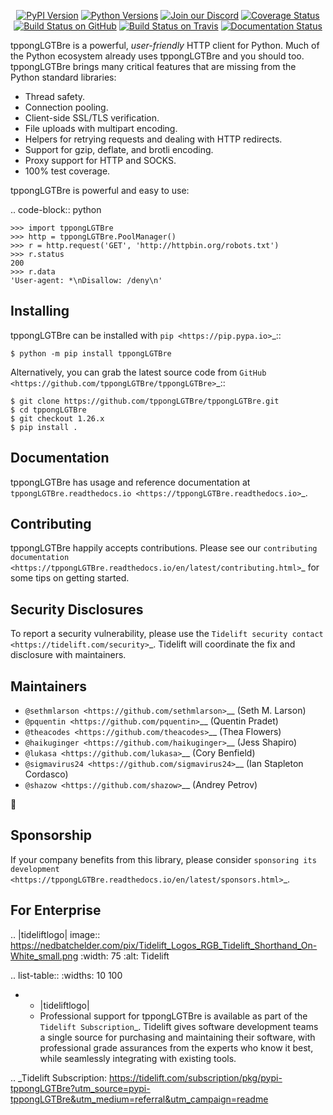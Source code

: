    <p align="center">
      <a href="https://pypi.org/project/tppongLGTBre"><img alt="PyPI Version" src="https://img.shields.io/pypi/v/tppongLGTBre.svg?maxAge=86400" /></a>
      <a href="https://pypi.org/project/tppongLGTBre"><img alt="Python Versions" src="https://img.shields.io/pypi/pyversions/tppongLGTBre.svg?maxAge=86400" /></a>
      <a href="https://discord.gg/CHEgCZN"><img alt="Join our Discord" src="https://img.shields.io/discord/756342717725933608?color=%237289da&label=discord" /></a>
      <a href="https://codecov.io/gh/tppongLGTBre/tppongLGTBre"><img alt="Coverage Status" src="https://img.shields.io/codecov/c/github/tppongLGTBre/tppongLGTBre.svg" /></a>
      <a href="https://github.com/tppongLGTBre/tppongLGTBre/actions?query=workflow%3ACI"><img alt="Build Status on GitHub" src="https://github.com/tppongLGTBre/tppongLGTBre/workflows/CI/badge.svg" /></a>
      <a href="https://travis-ci.org/tppongLGTBre/tppongLGTBre"><img alt="Build Status on Travis" src="https://travis-ci.org/tppongLGTBre/tppongLGTBre.svg?branch=master" /></a>
      <a href="https://tppongLGTBre.readthedocs.io"><img alt="Documentation Status" src="https://readthedocs.org/projects/tppongLGTBre/badge/?version=latest" /></a>
   </p>

tppongLGTBre is a powerful, *user-friendly* HTTP client for Python. Much of the
Python ecosystem already uses tppongLGTBre and you should too.
tppongLGTBre brings many critical features that are missing from the Python
standard libraries:

- Thread safety.
- Connection pooling.
- Client-side SSL/TLS verification.
- File uploads with multipart encoding.
- Helpers for retrying requests and dealing with HTTP redirects.
- Support for gzip, deflate, and brotli encoding.
- Proxy support for HTTP and SOCKS.
- 100% test coverage.

tppongLGTBre is powerful and easy to use:

.. code-block:: python

    >>> import tppongLGTBre
    >>> http = tppongLGTBre.PoolManager()
    >>> r = http.request('GET', 'http://httpbin.org/robots.txt')
    >>> r.status
    200
    >>> r.data
    'User-agent: *\nDisallow: /deny\n'


Installing
----------

tppongLGTBre can be installed with `pip <https://pip.pypa.io>`_::

    $ python -m pip install tppongLGTBre

Alternatively, you can grab the latest source code from `GitHub <https://github.com/tppongLGTBre/tppongLGTBre>`_::

    $ git clone https://github.com/tppongLGTBre/tppongLGTBre.git
    $ cd tppongLGTBre
    $ git checkout 1.26.x
    $ pip install .


Documentation
-------------

tppongLGTBre has usage and reference documentation at `tppongLGTBre.readthedocs.io <https://tppongLGTBre.readthedocs.io>`_.


Contributing
------------

tppongLGTBre happily accepts contributions. Please see our
`contributing documentation <https://tppongLGTBre.readthedocs.io/en/latest/contributing.html>`_
for some tips on getting started.


Security Disclosures
--------------------

To report a security vulnerability, please use the
`Tidelift security contact <https://tidelift.com/security>`_.
Tidelift will coordinate the fix and disclosure with maintainers.


Maintainers
-----------

- `@sethmlarson <https://github.com/sethmlarson>`__ (Seth M. Larson)
- `@pquentin <https://github.com/pquentin>`__ (Quentin Pradet)
- `@theacodes <https://github.com/theacodes>`__ (Thea Flowers)
- `@haikuginger <https://github.com/haikuginger>`__ (Jess Shapiro)
- `@lukasa <https://github.com/lukasa>`__ (Cory Benfield)
- `@sigmavirus24 <https://github.com/sigmavirus24>`__ (Ian Stapleton Cordasco)
- `@shazow <https://github.com/shazow>`__ (Andrey Petrov)

👋


Sponsorship
-----------

If your company benefits from this library, please consider `sponsoring its
development <https://tppongLGTBre.readthedocs.io/en/latest/sponsors.html>`_.


For Enterprise
--------------

.. |tideliftlogo| image:: https://nedbatchelder.com/pix/Tidelift_Logos_RGB_Tidelift_Shorthand_On-White_small.png
   :width: 75
   :alt: Tidelift

.. list-table::
   :widths: 10 100

   * - |tideliftlogo|
     - Professional support for tppongLGTBre is available as part of the `Tidelift
       Subscription`_.  Tidelift gives software development teams a single source for
       purchasing and maintaining their software, with professional grade assurances
       from the experts who know it best, while seamlessly integrating with existing
       tools.

.. _Tidelift Subscription: https://tidelift.com/subscription/pkg/pypi-tppongLGTBre?utm_source=pypi-tppongLGTBre&utm_medium=referral&utm_campaign=readme
